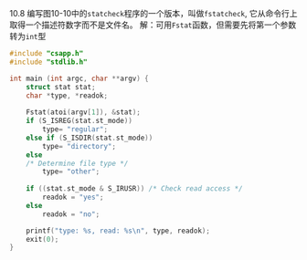 10.8 编写图10-10中的`statcheck`程序的一个版本，叫做`fstatcheck`, 它从命令行上取得一个描述符数字而不是文件名。
解：可用`Fstat`函数，但需要先将第一个参数转为`int`型
```c
#include "csapp.h" 
#include "stdlib.h"

int main (int argc, char **argv) { 
    struct stat stat; 
    char *type, *readok;
    
    Fstat(atoi(argv[1]), &stat); 
    if (S_ISREG(stat.st_mode)) 
        type= "regular"; 
    else if (S_ISDIR(stat.st_mode)) 
        type= "directory"; 
    else 
    /* Determine file type */ 
        type= "other"; 
    
    if ((stat.st_mode & S_IRUSR)) /* Check read access */ 
        readok = "yes"; 
    else 
        readok = "no"; 

    printf("type: %s, read: %s\n", type, readok); 
    exit(0); 
} 
```